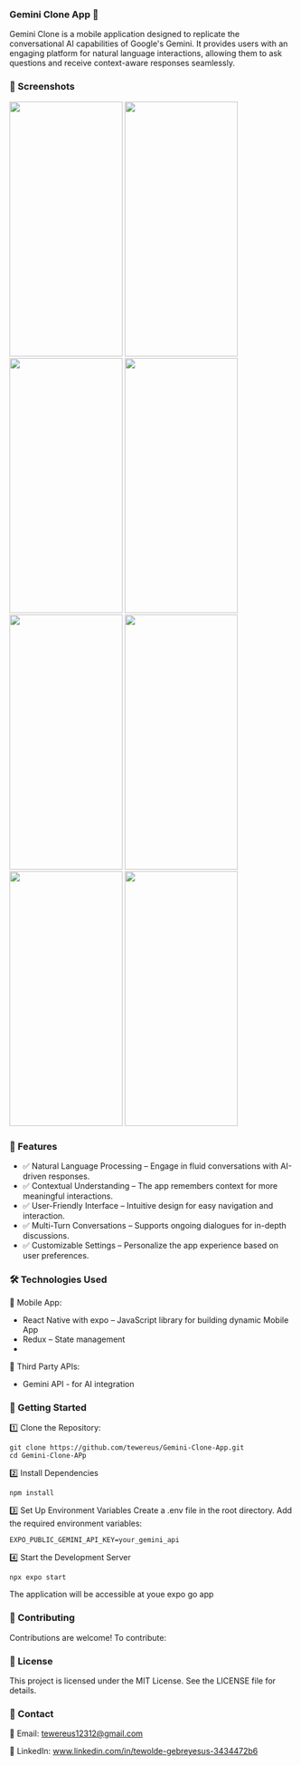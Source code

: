 ### Gemini Clone App 🤖
Gemini Clone is a mobile application designed to replicate the conversational AI capabilities of Google's Gemini. It provides users with an engaging platform for natural language interactions, allowing them to ask questions and receive context-aware responses seamlessly.
### 📸 Screenshots
<img src="https://github.com/user-attachments/assets/867435e3-586a-4599-851a-bb033b29328f" width="200" height="450" />
<img src="https://github.com/user-attachments/assets/3b8fdbdc-7042-4a49-8172-e8d4a3aa63ed" width="200" height="450" />
<img src="https://github.com/user-attachments/assets/33aa5d48-d2fc-4e11-b5ae-842704c9f478" width="200" height="450" />
<img src="https://github.com/user-attachments/assets/497474f4-1294-4bb9-9922-bd5642b73c58" width="200" height="450" />
<img src="https://github.com/user-attachments/assets/ea226c1e-db70-4ac0-a6dc-c0d5527a3891" width="200" height="450" />
<img src="https://github.com/user-attachments/assets/b5d51996-de6c-40f3-bf68-b98437b09e80" width="200" height="450" />
<img src="https://github.com/user-attachments/assets/074f946f-c597-443d-b0f5-0a734fedbc10" width="200" height="450" />
<img src="https://github.com/user-attachments/assets/fe08d687-0b8b-4c13-a4f8-ec6db8e0a7f4" width="200" height="450" />

### 🚀 Features
- ✅ Natural Language Processing – Engage in fluid conversations with AI-driven responses.
- ✅ Contextual Understanding – The app remembers context for more meaningful interactions.
- ✅ User-Friendly Interface – Intuitive design for easy navigation and interaction.
- ✅ Multi-Turn Conversations – Supports ongoing dialogues for in-depth discussions.
- ✅ Customizable Settings – Personalize the app experience based on user preferences.

### 🛠 Technologies Used
🔹 Mobile App:

- React Native with expo – JavaScript library for building dynamic Mobile App
- Redux – State management
- 
🔹 Third Party APIs:

- Gemini API - for AI integration

### 📌 Getting Started
1️⃣ Clone the Repository:
```
git clone https://github.com/tewereus/Gemini-Clone-App.git
cd Gemini-Clone-APp
```
2️⃣ Install Dependencies
```
npm install
```
3️⃣ Set Up Environment Variables
Create a .env file in the root directory.
Add the required environment variables:
```
EXPO_PUBLIC_GEMINI_API_KEY=your_gemini_api
```
4️⃣ Start the Development Server
```
npx expo start
```
The application will be accessible at youe expo go app

### 🤝 Contributing
Contributions are welcome! To contribute:

### 📜 License
This project is licensed under the MIT License. See the LICENSE file for details.

### 📩 Contact
📧 Email: tewereus12312@gmail.com

🔗 LinkedIn: www.linkedin.com/in/tewolde-gebreyesus-3434472b6
